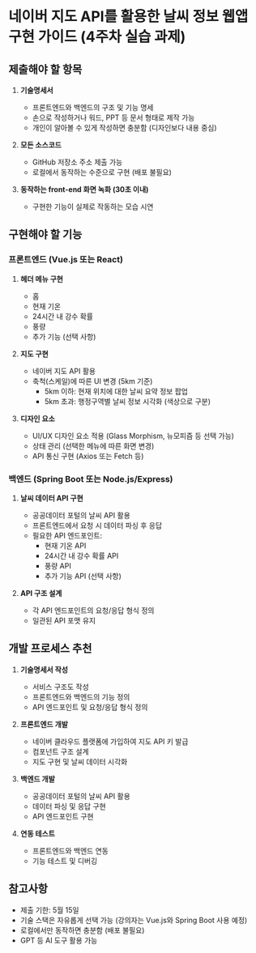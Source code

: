 # 네이버 지도 API를 활용한 날씨 정보 웹앱 구현 가이드 (4주차 실습 과제)
## 제출해야 할 항목

1. **기술명세서**
   - 프론트엔드와 백엔드의 구조 및 기능 명세
   - 손으로 작성하거나 워드, PPT 등 문서 형태로 제작 가능
   - 개인이 알아볼 수 있게 작성하면 충분함 (디자인보다 내용 중심)

2. **모든 소스코드**
   - GitHub 저장소 주소 제출 가능
   - 로컬에서 동작하는 수준으로 구현 (배포 불필요)

3. **동작하는 front-end 화면 녹화 (30초 이내)**
   - 구현한 기능이 실제로 작동하는 모습 시연

## 구현해야 할 기능

### 프론트엔드 (Vue.js 또는 React)
1. **헤더 메뉴 구현**
   - 홈
   - 현재 기온
   - 24시간 내 강수 확률
   - 풍량
   - 추가 기능 (선택 사항)

2. **지도 구현**
   - 네이버 지도 API 활용
   - 축척(스케일)에 따른 UI 변경 (5km 기준)
     - 5km 이하: 현재 위치에 대한 날씨 요약 정보 팝업
     - 5km 초과: 행정구역별 날씨 정보 시각화 (색상으로 구분)

3. **디자인 요소**
   - UI/UX 디자인 요소 적용 (Glass Morphism, 뉴모피즘 등 선택 가능)
   - 상태 관리 (선택한 메뉴에 따른 화면 변경)
   - API 통신 구현 (Axios 또는 Fetch 등)

### 백엔드 (Spring Boot 또는 Node.js/Express)
1. **날씨 데이터 API 구현**
   - 공공데이터 포털의 날씨 API 활용
   - 프론트엔드에서 요청 시 데이터 파싱 후 응답
   - 필요한 API 엔드포인트:
     - 현재 기온 API
     - 24시간 내 강수 확률 API
     - 풍량 API
     - 추가 기능 API (선택 사항)

2. **API 구조 설계**
   - 각 API 엔드포인트의 요청/응답 형식 정의
   - 일관된 API 포맷 유지

## 개발 프로세스 추천

1. **기술명세서 작성**
   - 서비스 구조도 작성
   - 프론트엔드와 백엔드의 기능 정의
   - API 엔드포인트 및 요청/응답 형식 정의

2. **프론트엔드 개발**
   - 네이버 클라우드 플랫폼에 가입하여 지도 API 키 발급
   - 컴포넌트 구조 설계
   - 지도 구현 및 날씨 데이터 시각화

3. **백엔드 개발**
   - 공공데이터 포털의 날씨 API 활용
   - 데이터 파싱 및 응답 구현
   - API 엔드포인트 구현

4. **연동 테스트**
   - 프론트엔드와 백엔드 연동
   - 기능 테스트 및 디버깅

## 참고사항

- 제출 기한: 5월 15일 
- 기술 스택은 자유롭게 선택 가능 (강의자는 Vue.js와 Spring Boot 사용 예정)
- 로컬에서만 동작하면 충분함 (배포 불필요)
- GPT 등 AI 도구 활용 가능

